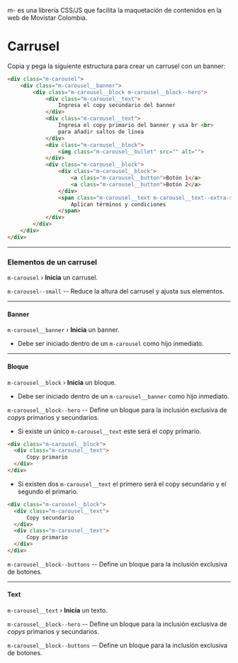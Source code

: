 m- es una librería CSS/JS que facilita la maquetación de contenidos en la web de Movistar Colombia.

# Carrusel

Copia y pega la siguiente estructura para crear un carrusel con un banner:

```html
<div class="m-carousel">
    <div class="m-carousel__banner">
        <div class="m-carousel__block m-carousel__block--hero">
            <div class="m-carousel__text">
                Ingresa el copy secundario del banner
            </div>
            <div class="m-carousel__text">
                Ingresa el copy primario del banner y usa br <br>
                para añadir saltos de línea
            </div>
            <div class="m-carousel__block">
                <img class="m-carousel__bullet" src="" alt="">
            </div>
            <div class="m-carousel__block">
                <div class="m-carousel__block">
                    <a class="m-carousel__button">Botón 1</a>
                    <a class="m-carousel__button">Botón 2</a>
                </div>
                <span class="m-carousel__text m-carousel__text--extra-small">
                    Aplican términos y condiciones
                </span>
            </div>
        </div>
    </div>
</div>
```
------------
### Elementos de un carrusel

`m-carousel` &rsaquo; **Inicia** un carrusel.

`m-carousel--small` -- Reduce la altura del carrusel y ajusta sus elementos.

------------

#### Banner

`m-carousel__banner` &rsaquo; **Inicia** un banner.
* Debe ser iniciado dentro de un `m-carousel` como hijo inmediato.

------------

#### Bloque

`m-carousel__block` &rsaquo; **Inicia** un bloque.
* Debe ser iniciado dentro de un `m-carousel__banner` como hijo inmediato.

`m-carousel__block--hero` -- Define un bloque para la inclusión exclusiva de *copys* primarios y secundarios.
* Si existe un único `m-carousel__text` este será el copy primario.
```html
<div class="m-carousel__block">
  <div class="m-carousel__text">
      Copy primario
  </div>
</div>
```

* Si existen dos `m-carousel__text` el primero será el copy secundario y el segundo el primario.

```html
<div class="m-carousel__block">
  <div class="m-carousel__text">
      Copy secundario
  </div>
  <div class="m-carousel__text">
      Copy primario
  </div>
</div>
```

`m-carousel__block--buttons` -- Define un bloque para la inclusión exclusiva de botones.

------------

#### Text

`m-carousel__text` &rsaquo; **Inicia** un texto.

`m-carousel__block--hero` -- Define un bloque para la inclusión exclusiva de *copys* primarios y secundarios.

`m-carousel__block--buttons` -- Define un bloque para la inclusión exclusiva de botones.
